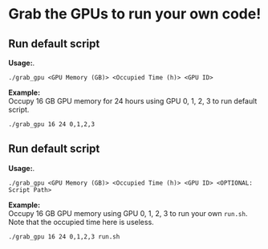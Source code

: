 # Grab the GPUs to run your own code!

## Run default script
**Usage:**. 
```shell
./grab_gpu <GPU Memory (GB)> <Occupied Time (h)> <GPU ID>
```

**Example:**  
Occupy 16 GB GPU memory for 24 hours using GPU 0, 1, 2, 3 to run default script.
```shell
./grab_gpu 16 24 0,1,2,3
```

## Run default script

**Usage:**. 
```shell
./grab_gpu <GPU Memory (GB)> <Occupied Time (h)> <GPU ID> <OPTIONAL: Script Path>
```

**Example:**  
Occupy 16 GB GPU memory using GPU 0, 1, 2, 3 to run your own `run.sh`. Note that the occupied time here is useless.
```shell
./grab_gpu 16 24 0,1,2,3 run.sh
```

